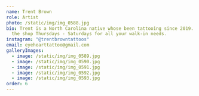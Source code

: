 ```yaml
---
name: Trent Brown
role: Artist
photo: /static/img/img_0588.jpg
bio: Trent is a North Carolina native whose been tattooing since 2019. He's at
  the shop Thursdays - Saturdays for all your walk-in needs.
instagram: "@trentbrowntattoos"
email: eyehearttattoo@gmail.com
galleryImages:
  - image: /static/img/img_0589.jpg
  - image: /static/img/img_0590.jpg
  - image: /static/img/img_0591.jpg
  - image: /static/img/img_0592.jpg
  - image: /static/img/img_0593.jpg
order: 6
---
```

